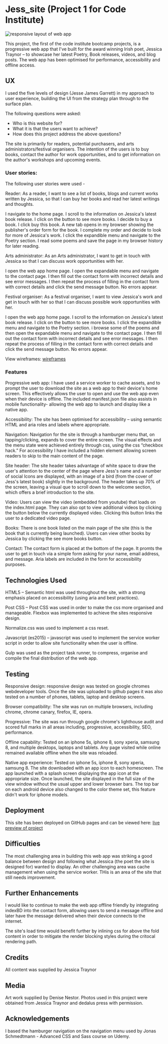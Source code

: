 # Jess_site (Project 1 for Code Institute)

![responsive layout of web app](https://github.com/The-masta-blasta/Jessica_webapp/blob/master/app/assets/images/responsive-design.png)


This project, the first of the code institute bootcamp projects, is a progressive web app that I've built for the award winning Irish poet, Jessica Traynor – to showcase her latest Poetry, Book releases, videos, and blog posts. The web app has been optimised for performance, accessibility and offline access.



## UX


I used the five levels of design (Jesse James Garrett) in my approach to user experience, building the UI from the strategy plan through to the surface plan.


The following questions were asked:


* Who is this website for?
* What it is that the users want to achieve?
* How does this project address the above questions?


The site is primarily for readers, potential purchasers, and arts administrators/festival organisers. The intention of the users is to buy books, contact the author for work opportunities, and to get information on the author's workshops and upcoming events.


### User stories:


The following user stories were used -

Reader:
As a reader, I want to see a list of books, blogs and current works written by Jessica, so that I can buy her books and read her latest writings and thoughts.

I navigate to the home page. I scroll to the information on Jessica's latest book release. I click on the button to see more books. I decide to buy a book. I click buy this book. A new tab opens in my browser showing the publisher's order form for the book. I complete my order and decide to look for more of Jessica's work. I click the expandible menu and navigate to the Poetry section. I read some poems and save the page in my browser history for later reading.

Arts administrator:
As an Arts administrator, I want to get in touch with Jessica so that I can discuss work opportunities with her.

I open the web app home page. I open the expandable menu and navigate to the contact page. I then fill out the contact form with incorrect details and see error messages. I then repeat the process of filling in the contact form with correct details and click the send message button. No errors appear.

Festival organiser:
As a festival organiser, I want to view Jessica's work and get in touch with her so that I can discuss possible work opportunities with her.

I open the web app home page. I scroll to the information on Jessica's latest book release. I click on the button to see more books. I click the expandible menu and navigate to the Poetry section. i browse some of the poems and then open the expandable menu and navigate to the contact page. I then fill out the contact form with incorrect details and see error messages. I then repeat the process of filling in the contact form with correct details and click the send message button. No errors appear.


View wireframes: [wireframes](https://the-masta-blasta.github.io/Jessica_webapp/app/Jess-Wireframe.pdf) 


### Features


Progressive web app: I have used a service worker to cache assets, and to prompt the user to download the site as a web app to their device's home screen. This effectively allows the user to open and use the web app even when their device is offline. The included manifest.json file also assists in mobile functionality- allowing the web app to launch and display like a native app.


Accessibility: The site has been optimised for accessibility – using semantic HTML and aria roles and labels where appropriate.


Navigation: Navigation for the site is through a hamburger menu that, on tapping/clicking, expands to cover the entire screen. The visual effects and the menu state were achieved entirely through css, using the css “checkbox hack.” For accessibility I have included a hidden element allowing screen readers to skip to the main content of the page.


Site header: The site header takes advantage of white space to draw the user's attention to the center of the page where Jess's name and a number of social Icons are displayed, with an image of a bird (from the cover of Jess's latest book) slightly in the background. The header takes up 70% of the screen, leaving a visual que to scroll down to the welcome section, which offers a brief introduction to the site.


Video: Users can view the video (embedded from youtube) that loads on the index.html page. They can also opt to view additional videos by clicking the button below the currently displayed video. Clicking this button links the user to a dedicated video page.


Books: There is one book listed on the main page of the site (this is the book that is currently being launched). Users can view other books by Jessica by clicking the see more books button.


Contact: The contact form is placed at the bottom of the page. It promts the user to get in touch via a simple form asking for your name, email address, and message. Aria labels are included in the form for accessibility purposes.



## Technologies Used


HTML5 – Semantic html was used throughout the site, with a strong emphasis placed on accessibility (using aria and best practices).


Post CSS – Post CSS was used in order to make the css more organised and manageable. Flexbox was implemented to achieve the sites responsive design.


Normalize.css was used to implement a css reset.


Javascript (es2015) – javascript was used to implement the service worker script in order to allow site functionality when the user is offline.


Gulp was used as the project task runner, to compress, organise and compile the final distribution of the web app.


## Testing


Responsive design: responsive design was tested on google chromes webdeveloper tools. Once the site was uploaded to github pages it was also tested on a number of phones, tablets, laptop and desktop screens.


Browser compatibility: The site was run on multiple browsers, including chrome, chrome canary, firefox, IE, opera.


Progressive: The site was run through google chrome's lighthouse audit and scored full marks in all areas including, progressive, accessibility, SEO, performance.


Offline capability: Tested on an iphone 5s, iphone 8, sony xperia, samsung 8, and multiple desktops, laptops and tablets. Any page visited while online remained available offline when the site was reloaded.


Native app experience: Tested on iphone 5s, iphone 8, sony xperia, samsung 8. The site downloaded with an app icon to each homescreen. The app launched with a splash screen displaying the app icon at the appropriate size. Once launched, the site displayed in the full size of the view window without the usual upper and lower browser bars. The top bar on each android device also changed to the color theme set, this feature didn't work for iphone models.


## Deployment


This site has been deployed on GitHub pages and can be viewed here: [live preview of project](https://the-masta-blasta.github.io/Jessica_webapp/app/) 

## Difficulties

The most challenging area in building this web app was striking a good balance between design and following what Jessica (the poet the site is designed for) wanted to display. An other challenging area was cache management when using the service worker. THis is an area of the site that still needs improvement.

## Further Enhancements

I would like to continue to make the web app offline friendly by integrating indexBD into the contact form, allowing users to send a message offline and later have the message delivered when their device connects to the internet.

The site's load time would benefit further by inlining css for above the fold content in order to mitigate the render blocking styles during the critocal rendering path.

## Credits

All content was supplied by Jessica Traynor


## Media


Art work supplied by Denise Nestor. Photos used in this project were obtained from Jessica Traynor and dedalus press with permission.


## Acknowledgements


I based the hamburger navigation on the navigation menu used by Jonas Schmedtmann - Advanced CSS and Sass course on Udemy.